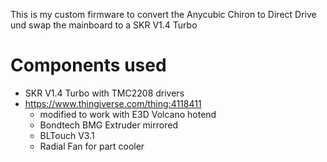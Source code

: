 This is my custom firmware to convert the Anycubic Chiron to Direct Drive und swap the mainboard to a SKR V1.4 Turbo

# Components used
- SKR V1.4 Turbo with TMC2208 drivers
- https://www.thingiverse.com/thing:4118411
    - modified to work with E3D Volcano hotend
    - Bondtech BMG Extruder mirrored
    - BLTouch V3.1
    - Radial Fan for part cooler
